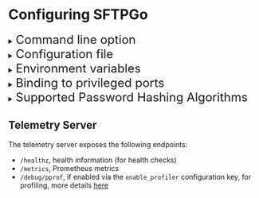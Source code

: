 # Configuring SFTPGo

<details><summary><font size=5> Command line option</font></summary>

The SFTPGo executable can be used this way:

```console
Usage:
  sftpgo [command]

Available Commands:
  acme           Obtain TLS certificates from ACME-based CAs like Let's Encrypt
  gen            A collection of useful generators
  help           Help about any command
  initprovider   Initialize and/or updates the configured data provider
  portable       Serve a single directory/account
  resetprovider  Reset the configured provider, any data will be lost
  revertprovider Revert the configured data provider to a previous version
  serve          Start the SFTPGo service
  smtptest       Test the SMTP configuration
  startsubsys    Use sftpgo as SFTP file transfer subsystem

Flags:
  -h, --help      help for sftpgo
  -v, --version

 Use "sftpgo [command] --help" for more information about a command
```

The `serve` command supports the following flags:

- `--config-dir` string. Location of the config dir. This directory is used as the base for files with a relative path, eg. the private keys for the SFTP server or the SQLite database if you use SQLite as data provider. The configuration file, if not explicitly set, is looked for in this dir. We support reading from JSON, TOML, YAML, HCL, envfile and Java properties config files. The default config file name is `sftpgo` and therefore `sftpgo.json`, `sftpgo.yaml` and so on are searched. The default value is the working directory (".") or the value of `SFTPGO_CONFIG_DIR` environment variable.
- `--config-file` string. This flag explicitly defines the path, name and extension of the config file. If must be an absolute path or a path relative to the configuration directory. The specified file name must have a supported extension (JSON, YAML, TOML, HCL or Java properties). The default value is empty or the value of `SFTPGO_CONFIG_FILE` environment variable.
- `--loaddata-from` string. Load users and folders from this file. The file must be specified as absolute path and it must contain a backup obtained using the `dumpdata` REST API or compatible content. The default value is empty or the value of `SFTPGO_LOADDATA_FROM` environment variable.
- `--loaddata-clean` boolean. Determine if the loaddata-from file should be removed after a successful load. Default `false` or the value of `SFTPGO_LOADDATA_CLEAN` environment variable (1 or `true`, 0 or `false`).
- `--loaddata-mode`, integer. Restore mode for data to load. 0 means new users are added, existing users are updated. 1 means new users are added, existing users are not modified. Default 1 or the value of `SFTPGO_LOADDATA_MODE` environment variable.
- `--loaddata-scan`, integer. Quota scan mode after data load. 0 means no quota scan. 1 means quota scan. 2 means scan quota if the user has quota restrictions. Default 0 or the value of `SFTPGO_LOADDATA_QUOTA_SCAN` environment variable.
- `--log-compress` boolean. Determine if the rotated log files should be compressed using gzip. Default `false` or the value of `SFTPGO_LOG_COMPRESS` environment variable (1 or `true`, 0 or `false`). It is unused if `log-file-path` is empty.
- `--log-file-path` string. Location for the log file, default "sftpgo.log" or the value of `SFTPGO_LOG_FILE_PATH` environment variable. Leave empty to write logs to the standard error.
- `--log-max-age` int. Maximum number of days to retain old log files. Default 28 or the value of `SFTPGO_LOG_MAX_AGE` environment variable. It is unused if `log-file-path` is empty.
- `--log-max-backups` int. Maximum number of old log files to retain. Default 5 or the value of `SFTPGO_LOG_MAX_BACKUPS` environment variable. It is unused if `log-file-path` is empty.
- `--log-max-size` int. Maximum size in megabytes of the log file before it gets rotated. Default 10 or the value of `SFTPGO_LOG_MAX_SIZE` environment variable. It is unused if `log-file-path` is empty.
- `--log-level` string. Set the log level. Supported values: `debug`, `info`, `warn`, `error`. Default `debug` or the value of `SFTPGO_LOG_LEVEL` environment variable.
- `--log-utc-time` boolean. Enable UTC time for logging. Default `false` or the value of `SFTPGO_LOG_UTC_TIME` environment variable (1 or `true`, 0 or `false`)

Log file can be rotated on demand sending a `SIGUSR1` signal on Unix based systems and using the command `sftpgo service rotatelogs` on Windows.

If you don't configure any private host key, the daemon will use `id_rsa`, `id_ecdsa` and `id_ed25519` in the configuration directory. If these files don't exist, the daemon will attempt to autogenerate them. The server supports any private key format supported by [`crypto/ssh`](https://github.com/golang/crypto/blob/master/ssh/keys.go#L33).

The `gen` command allows to generate completion scripts for your shell and man pages.

</details>

<details><summary><font size=5> Configuration file</font></summary>

The configuration file contains the following sections:

- **"common"**, configuration parameters shared among all the supported protocols
  - `idle_timeout`, integer. Time in minutes after which an idle client will be disconnected. 0 means disabled. Default: 15
  - `upload_mode` integer. 0 means standard: the files are uploaded directly to the requested path. 1 means atomic: files are uploaded to a temporary path and renamed to the requested path when the client ends the upload. Atomic mode avoids problems such as a web server that serves partial files when the files are being uploaded. In atomic mode, if there is an upload error, the temporary file is deleted and so the requested upload path will not contain a partial file. 2 means atomic with resume support: same as atomic but if there is an upload error, the temporary file is renamed to the requested path and not deleted. This way, a client can reconnect and resume the upload. Ignored for cloud-based storage backends (uploads are always atomic and resume is not supported for these backends) and for SFTP backend if buffering is enabled. Default: 0
  - `actions`, struct. It contains the command to execute and/or the HTTP URL to notify and the trigger conditions. See [Custom Actions](./custom-actions.md) for more details
    - `execute_on`, list of strings. Valid values are `pre-download`, `download`, `pre-upload`, `upload`, `pre-delete`, `delete`, `rename`, `mkdir`, `rmdir`, `ssh_cmd`. Leave empty to disable actions.
    - `execute_sync`, list of strings. Actions, defined in the `execute_on` list above, to be performed synchronously. The `pre-*` actions are always executed synchronously while the other ones are asynchronous. Executing an action synchronously means that SFTPGo will not return a result code to the client (which is waiting for it) until your hook have completed its execution. Leave empty to execute only the defined `pre-*` hook synchronously
    - `hook`, string. Absolute path to the command to execute or HTTP URL to notify.
  - `setstat_mode`, integer. 0 means "normal mode": requests for changing permissions, owner/group and access/modification times are executed. 1 means "ignore mode": requests for changing permissions, owner/group and access/modification times are silently ignored. 2 means "ignore mode if not supported": requests for changing permissions and owner/group are silently ignored for cloud filesystems and executed for local/SFTP filesystem. Requests for changing modification times are always executed for local/SFTP filesystems and are executed for cloud based filesystems if the target is a file and there is a metadata plugin available. A metadata plugin can be found [here](https://github.com/sftpgo/sftpgo-plugin-metadata).
  - `temp_path`, string. Defines the path for temporary files such as those used for atomic uploads or file pipes. If you set this option you must make sure that the defined path exists, is accessible for writing by the user running SFTPGo, and is on the same filesystem as the users home directories otherwise the renaming for atomic uploads will become a copy and therefore may take a long time. The temporary files are not namespaced. The default is generally fine. Leave empty for the default.
  - `proxy_protocol`, integer. Support for [HAProxy PROXY protocol](https://www.haproxy.org/download/1.8/doc/proxy-protocol.txt). If you are running SFTPGo behind a proxy server such as HAProxy, AWS ELB or NGINX, you can enable the proxy protocol. It provides a convenient way to safely transport connection information such as a client's address across multiple layers of NAT or TCP proxies to get the real client IP address instead of the proxy IP. Both protocol versions 1 and 2 are supported. If the proxy protocol is enabled in SFTPGo then you have to enable the protocol in your proxy configuration too. For example, for HAProxy, add `send-proxy` or `send-proxy-v2` to each server configuration line. The following modes are supported:
    - 0, disabled
    - 1, enabled. If the upstream IP is not allowed to send a proxy header the header be ignored. Using this mode does not mean that we can accept connections with and without the proxy header. We always try to read the proxy header and we ignore it if the upstream IP is not allowed to send a proxy header
    - 2, required. If the upstream IP is not allowed to send a proxy header the connection will be rejected
  - `proxy_allowed`, List of IP addresses and IP ranges allowed to send the proxy header:
    - If `proxy_protocol` is set to 1 and we receive a proxy header from an IP that is not in the list then the connection will be accepted and the header will be ignored
    - If `proxy_protocol` is set to 2 and we receive a proxy header from an IP that is not in the list then the connection will be rejected
  - `startup_hook`, string. Absolute path to an external program or an HTTP URL to invoke as soon as SFTPGo starts. If you define an HTTP URL it will be invoked using a `GET` request. Please note that SFTPGo services may not yet be available when this hook is run. Leave empty do disable
  - `post_connect_hook`, string. Absolute path to the command to execute or HTTP URL to notify. See [Post-connect hook](./post-connect-hook.md) for more details. Leave empty to disable
  - `post_disconnect_hook`, string. Absolute path to the command to execute or HTTP URL to notify. See [Post-disconnect hook](./post-disconnect-hook.md) for more details. Leave empty to disable
  - `data_retention_hook`, string. Absolute path to the command to execute or HTTP URL to notify. See [Data retention hook](./data-retention-hook.md) for more details. Leave empty to disable
  - `max_total_connections`, integer. Maximum number of concurrent client connections. 0 means unlimited. Default: 0.
  - `max_per_host_connections`, integer.  Maximum number of concurrent client connections from the same host (IP). If the defender is enabled, exceeding this limit will generate `score_limit_exceeded` events and thus hosts that repeatedly exceed the max allowed connections can be automatically blocked. 0 means unlimited. Default: 20.
  - `whitelist_file`, string. Path to a file containing a list of IP addresses and/or networks to allow. Only the listed IPs/networks can access the configured services, all other client connections will be dropped before they even try to authenticate. The whitelist must be a JSON file with the same structure documented for the [defenders's list](./defender.md). The whitelist can be reloaded on demand sending a `SIGHUP` signal on Unix based systems and a `paramchange` request to the running service on Windows. Default: "".
  - `defender`, struct containing the defender configuration. See [Defender](./defender.md) for more details.
    - `enabled`, boolean. Default `false`.
    - `driver`, string. Supported drivers are `memory` and `provider`. The `provider` driver will use the configured data provider to store defender events and it is supported for `MySQL`, `PostgreSQL` and `CockroachDB` data providers. Using the `provider` driver you can share the defender events among multiple SFTPGO instances. For a single instance the `memory` driver will be much faster. Default: `memory`.
    - `ban_time`, integer. Ban time in minutes.
    - `ban_time_increment`, integer. Ban time increment, as a percentage, if a banned host tries to connect again.
    - `threshold`, integer. Threshold value for banning a client.
    - `score_invalid`, integer. Score for invalid login attempts, eg. non-existent user accounts or client disconnected for inactivity without authentication attempts.
    - `score_valid`, integer. Score for valid login attempts, eg. user accounts that exist.
    - `score_limit_exceeded`, integer. Score for hosts that exceeded the configured rate limits or the maximum, per-host, allowed connections.
    - `observation_time`, integer. Defines the time window, in minutes, for tracking client errors. A host is banned if it has exceeded the defined threshold during the last observation time minutes.
    - `entries_soft_limit`, integer. Ignored for `provider` driver. Default: 100.
    - `entries_hard_limit`, integer. The number of banned IPs and host scores kept in memory will vary between the soft and hard limit for `memory` driver. If you use the `provider` driver, this setting will limit the number of entries to return when you ask for the entire host list from the defender. Default: 150.
    - `safelist_file`, string. Path to a file containing a list of ip addresses and/or networks to never ban.
    - `blocklist_file`, string. Path to a file containing a list of ip addresses and/or networks to always ban. The lists can be reloaded on demand sending a `SIGHUP` signal on Unix based systems and a `paramchange` request to the running service on Windows. An host that is already banned will not be automatically unbanned if you put it inside the safe list, you have to unban it using the REST API.
    - `safelist`, list of IP addresses and/or IP ranges and/or networks to never ban. Invalid entries will be silently ignored. For large lists prefer `safelist_file`. `safelist` and `safelist_file` will be merged so that you can set both.
    - `blocklist`, list of IP addresses and/or IP ranges and/or networks to always ban. Invalid entries will be silently ignored.. For large lists prefer `blocklist_file`. `blocklist` and `blocklist_file` will be merged so that you can set both.
  - `rate_limiters`, list of structs containing the rate limiters configuration. Take a look [here](./rate-limiting.md) for more details. Each struct has the following fields:
    - `average`, integer. Average defines the maximum rate allowed. 0 means disabled. Default: 0
    - `period`, integer. Period defines the period as milliseconds. The rate is actually defined by dividing average by period Default: 1000 (1 second).
    - `burst`, integer. Burst defines the maximum number of requests allowed to go through in the same arbitrarily small period of time. Default: 1
    - `type`, integer. 1 means a global rate limiter, independent from the source host. 2 means a per-ip rate limiter. Default: 2
    - `protocols`, list of strings. Available protocols are `SSH`, `FTP`, `DAV`, `HTTP`. By default all supported protocols are enabled
    - `allow_list`, list of IP addresses and IP ranges excluded from rate limiting. Default: empty
    - `generate_defender_events`, boolean. If `true`, the defender is enabled, and this is not a global rate limiter, a new defender event will be generated each time the configured limit is exceeded. Default `false`
    - `entries_soft_limit`, integer.
    - `entries_hard_limit`, integer. The number of per-ip rate limiters kept in memory will vary between the soft and hard limit
- **"acme"**, Automatic Certificate Management Environment (ACME) protocol configuration. To obtain the certificates the first time you have to configure the ACME protocol and execute the `sftpgo acme run` command. The SFTPGo service will take care of the automatic renewal of certificates for the configured domains.
  - `domains`, list of domains for which to obtain certificates. If a single certificate is to be valid for multiple domains specify the names separated by commas, for example: `example.com,www.example.com`. An empty list means that ACME protocol is disabled. Default: empty.
  - `email`, string. Email used for registration and recovery contact. Default: empty.
  - `key_type`, string. Key type to use for private keys. Supported values: `2048` (RSA 2048), `4096` (RSA 4096), `8192` (RSA 8192), `P256` (EC 256), `P384` (EC 384). Default: `4096`
  - `certs_path`, string. Directory, absolute or relative to the configuration directory, to use for storing certificates and related data.
  - `ca_endpoint`, string. Default: `https://acme-v02.api.letsencrypt.org/directory`.
  - `renew_days`, integer. The number of days left on a certificate to renew it. Default: `30`.
  - `http01_challenge`, configuration for `HTTP-01` challenge type, the following fields are supported:
    - `port`, integer. This challenge is expected to run on port `80`. If you set a port other than `80` you have to proxy the path `/.well-known/acme-challenge` from the port `80` to the configured port. Default: `80`.
    - `proxy_header`, string. Validate against this HTTP header when solving HTTP based challenges behind a reverse proxy. Empty means `Host`. Default: empty.
    - `webroot`, string. Set the absolute path to the webroot folder to use for HTTP based challenges to write directly in a file in `.well-known/acme-challenge`. Setting a `webroot` disables the built-in server (the `port` setting is ignored) and expects the given directory to be publicly served, on port `80`, with access to `.well-known/acme-challenge`. If `webroot` is empty and `port` is `0` the `HTTP-01` challenge is disabled. Default: empty.
  - `tls_alpn01_challenge`, configuration for `TLS-ALPN-01` challenge type, the following fields are supported:
    - `port`, integer. This challenge is expected to run on port `443`. `0` means `TLS-ALPN-01` is disabled. Default: `0`.
- **"sftpd"**, the configuration for the SFTP server
  - `bindings`, list of structs. Each struct has the following fields:
    - `port`, integer. The port used for serving SFTP requests. 0 means disabled. Default: 2022
    - `address`, string. Leave blank to listen on all available network interfaces. Default: ""
    - `apply_proxy_config`, boolean. If enabled the common proxy configuration, if any, will be applied. Default `true`
  - `max_auth_tries` integer. Maximum number of authentication attempts permitted per connection. If set to a negative number, the number of attempts is unlimited. If set to zero, the number of attempts is limited to 6.
  - `banner`, string. Identification string used by the server. Leave empty to use the default banner. Default `SFTPGo_<version>`, for example `SSH-2.0-SFTPGo_0.9.5`
  - `host_keys`, list of strings. It contains the daemon's private host keys. Each host key can be defined as a path relative to the configuration directory or an absolute one. If empty, the daemon will search or try to generate `id_rsa`, `id_ecdsa` and `id_ed25519` keys inside the configuration directory. If you configure absolute paths to files named `id_rsa`, `id_ecdsa` and/or `id_ed25519` then SFTPGo will try to generate these keys using the default settings.
  - `host_certificates`, list of strings. Public host certificates. Each certificate can be defined as a path relative to the configuration directory or an absolute one. Certificate's public key must match a private host key otherwise it will be silently ignored. Default: empty.
  - `host_key_algorithms`, list of strings. Public key algorithms that the server will accept for host key authentication. The supported values are: `rsa-sha2-512-cert-v01@openssh.com`, `rsa-sha2-256-cert-v01@openssh.com`, `ssh-rsa-cert-v01@openssh.com`, `ssh-dss-cert-v01@openssh.com`, `ecdsa-sha2-nistp256-cert-v01@openssh.com`, `ecdsa-sha2-nistp384-cert-v01@openssh.com`, `ecdsa-sha2-nistp521-cert-v01@openssh.com`, `ssh-ed25519-cert-v01@openssh.com`, `ecdsa-sha2-nistp256`, `ecdsa-sha2-nistp384`, `ecdsa-sha2-nistp521`, `rsa-sha2-512`, `rsa-sha2-256`, `ssh-rsa`, `ssh-dss`, `ssh-ed25519`. Default values: `rsa-sha2-512-cert-v01@openssh.com`, `rsa-sha2-256-cert-v01@openssh.com`, `ecdsa-sha2-nistp256-cert-v01@openssh.com`, `ecdsa-sha2-nistp384-cert-v01@openssh.com`, `ecdsa-sha2-nistp521-cert-v01@openssh.com`, `ssh-ed25519-cert-v01@openssh.com`, `ecdsa-sha2-nistp256`, `ecdsa-sha2-nistp384`, `ecdsa-sha2-nistp521`, `rsa-sha2-512`, `rsa-sha2-256`, `ssh-ed25519`.
  - `kex_algorithms`, list of strings. Available KEX (Key Exchange) algorithms in preference order. Leave empty to use default values. The supported values are: `curve25519-sha256`, `curve25519-sha256@libssh.org`, `ecdh-sha2-nistp256`, `ecdh-sha2-nistp384`, `ecdh-sha2-nistp521`, `diffie-hellman-group14-sha256`, `diffie-hellman-group16-sha512`, `diffie-hellman-group18-sha512`, `diffie-hellman-group14-sha1`, `diffie-hellman-group1-sha1`. Default values: `curve25519-sha256`, `curve25519-sha256@libssh.org`, `ecdh-sha2-nistp256`, `ecdh-sha2-nistp384`, `ecdh-sha2-nistp521`, `diffie-hellman-group14-sha256`. SHA512 based KEXs are disabled by default because they are slow.
  - `ciphers`, list of strings. Allowed ciphers in preference order. Leave empty to use default values. The supported values are: `aes128-gcm@openssh.com`, `aes256-gcm@openssh.com`, `chacha20-poly1305@openssh.com`, `aes128-ctr`, `aes192-ctr`, `aes256-ctr`, `aes128-cbc`, `aes192-cbc`, `aes256-cbc`, `3des-cbc`, `arcfour256`, `arcfour128`, `arcfour`. Default values: `aes128-gcm@openssh.com`, `aes256-gcm@openssh.com`, `chacha20-poly1305@openssh.com`, `aes128-ctr`, `aes192-ctr`, `aes256-ctr`. Please note that the ciphers disabled by default are insecure, you should expect that an active attacker can recover plaintext if you enable them.
  - `macs`, list of strings. Available MAC (message authentication code) algorithms in preference order. Leave empty to use default values. The supported values are: `hmac-sha2-256-etm@openssh.com`, `hmac-sha2-256`, `hmac-sha2-512-etm@openssh.com`, `hmac-sha2-512`, `hmac-sha1`, `hmac-sha1-96`. Default values: `hmac-sha2-256-etm@openssh.com`, `hmac-sha2-256`.
  - `trusted_user_ca_keys`, list of public keys paths of certificate authorities that are trusted to sign user certificates for authentication. The paths can be absolute or relative to the configuration directory.
  - `revoked_user_certs_file`, path to a file containing the revoked user certificates. The path can be absolute or relative to the configuration directory. It must contain a JSON list with the public key fingerprints of the revoked certificates. Example content: `["SHA256:bsBRHC/xgiqBJdSuvSTNpJNLTISP/G356jNMCRYC5Es","SHA256:119+8cL/HH+NLMawRsJx6CzPF1I3xC+jpM60bQHXGE8"]`. The revocation list can be reloaded on demand sending a `SIGHUP` signal on Unix based systems and a `paramchange` request to the running service on Windows. Default: "".
  - `login_banner_file`, path to the login banner file. The contents of the specified file, if any, are sent to the remote user before authentication is allowed. It can be a path relative to the config dir or an absolute one. Leave empty to disable login banner.
  - `enabled_ssh_commands`, list of enabled SSH commands. `*` enables all supported commands. More information can be found [here](./ssh-commands.md).
  - `keyboard_interactive_authentication`, boolean. This setting specifies whether keyboard interactive authentication is allowed. If no keyboard interactive hook or auth plugin is defined the default is to prompt for the user password and then the one time authentication code, if defined. Default: `false`.
  - `keyboard_interactive_auth_hook`, string. Absolute path to an external program or an HTTP URL to invoke for keyboard interactive authentication. See [Keyboard Interactive Authentication](./keyboard-interactive.md) for more details.
  - `password_authentication`, boolean. Set to false to disable password authentication. This setting will disable multi-step authentication method using public key + password too. It is useful for public key only configurations if you need to manage old clients that will not attempt to authenticate with public keys if the password login method is advertised. Default: `true`.
  - `folder_prefix`, string. Virtual root folder prefix to include in all file operations (ex: `/files`). The virtual paths used for per-directory permissions, file patterns etc. must not include the folder prefix. The prefix is only applied to SFTP requests (in SFTP server mode), SCP and other SSH commands will be automatically disabled if you configure a prefix.  The prefix is ignored while running as OpenSSH's SFTP subsystem. This setting can help some specific migrations from SFTP servers based on OpenSSH and it is not recommended for general usage. Default: blank.
- **"ftpd"**, the configuration for the FTP server
  - `bindings`, list of structs. Each struct has the following fields:
    - `port`, integer. The port used for serving FTP requests. 0 means disabled. Default: 0.
    - `address`, string. Leave blank to listen on all available network interfaces. Default: "".
    - `apply_proxy_config`, boolean. If enabled the common proxy configuration, if any, will be applied. Please note that we expect the proxy header on control and data connections. Default `true`.
    - `tls_mode`, integer. 0 means accept both cleartext and encrypted sessions. 1 means TLS is required for both control and data connection. 2 means implicit TLS. Do not enable this blindly, please check that a proper TLS config is in place if you set `tls_mode` is different from 0.
    - `certificate_file`, string. Binding specific TLS certificate. This can be an absolute path or a path relative to the config dir.
    - `certificate_key_file`, string. Binding specific private key matching the above certificate. This can be an absolute path or a path relative to the config dir. If not set the global ones will be used, if any.
    - `min_tls_version`, integer. Defines the minimum version of TLS to be enabled. `12` means TLS 1.2 (and therefore TLS 1.2 and TLS 1.3 will be enabled),`13` means TLS 1.3. Default: `12`.
    - `force_passive_ip`, ip address. External IP address to expose for passive connections. Leave empty to autodetect. If not empty, it must be a valid IPv4 address. Default: "".
    - `passive_ip_overrides`, list of struct that allows to return a different passive ip based on the client IP address. Each struct has the following fields:
      - `networks`, list of strings. Each string must define a network in CIDR notation, for example 192.168.1.0/24.
      - `ip`, string. Passive IP to return if the client IP address belongs to the defined networks. Empty means autodetect.
    - `client_auth_type`, integer. Set to `1` to require a client certificate and verify it. Set to `2` to request a client certificate during the TLS handshake and verify it if given, in this mode the client is allowed not to send a certificate. At least one certification authority must be defined in order to verify client certificates. If no certification authority is defined, this setting is ignored. Default: 0.
    - `tls_cipher_suites`, list of strings. List of supported cipher suites for TLS version 1.2. If empty, a default list of secure cipher suites is used, with a preference order based on hardware performance. Note that TLS 1.3 ciphersuites are not configurable. The supported ciphersuites names are defined [here](https://github.com/golang/go/blob/master/src/crypto/tls/cipher_suites.go#L52). Any invalid name will be silently ignored. The order matters, the ciphers listed first will be the preferred ones. Default: empty.
    - `passive_connections_security`, integer. Defines the security checks for passive data connections. Set to `0` to require matching peer IP addresses of control and data connection. Set to `1` to disable any checks. Please note that if you run the FTP service behind a proxy you must enable the proxy protocol for control and data connections. Default: `0`.
    - `active_connections_security`, integer. Defines the security checks for active data connections. The supported values are the same as described for `passive_connections_security`. Please note that disabling the security checks you will make the FTP service vulnerable to bounce attacks on active data connections, so change the default value only if you are on a trusted/internal network. Default: `0`.
    - `debug`, boolean. If enabled any FTP command will be logged. This will generate a lot of logs. Enable only if you are investigating a client compatibility issue or something similar. You shouldn't leave this setting enabled for production servers. Default `false`.
  - `banner`, string. Greeting banner displayed when a connection first comes in. Leave empty to use the default banner. Default `SFTPGo <version> ready`, for example `SFTPGo 1.0.0-dev ready`.
  - `banner_file`, path to the banner file. The contents of the specified file, if any, are displayed when someone connects to the server. It can be a path relative to the config dir or an absolute one. If set, it overrides the banner string provided by the `banner` option. Leave empty to disable.
  - `active_transfers_port_non_20`, boolean. Do not impose the port 20 for active data transfers. Enabling this option allows to run SFTPGo with less privilege. Default: `true`.
  - `passive_port_range`, struct containing the key `start` and `end`. Port Range for data connections. Random if not specified. Default range is 50000-50100.
  - `disable_active_mode`, boolean. Set to `true` to disable active FTP, default `false`.
  - `enable_site`, boolean. Set to true to enable the FTP SITE command. We support `chmod` and `symlink` if SITE support is enabled. Default `false`
  - `hash_support`, integer. Set to `1` to enable FTP commands that allow to calculate the hash value of files. These FTP commands will be enabled: `HASH`, `XCRC`, `MD5/XMD5`, `XSHA/XSHA1`, `XSHA256`, `XSHA512`. Please keep in mind that to calculate the hash we need to read the whole file, for remote backends this means downloading the file, for the encrypted backend this means decrypting the file. Default `0`.
  - `combine_support`, integer. Set to 1 to enable support for the non standard `COMB` FTP command. Combine is only supported for local filesystem, for cloud backends it has no advantage as it will download the partial files and will upload the combined one. Cloud backends natively support multipart uploads. Default `0`.
  - `certificate_file`, string. Certificate for FTPS. This can be an absolute path or a path relative to the config dir.
  - `certificate_key_file`, string. Private key matching the above certificate. This can be an absolute path or a path relative to the config dir. A certificate and the private key are required to enable explicit and implicit TLS. Certificate and key files can be reloaded on demand sending a `SIGHUP` signal on Unix based systems and a `paramchange` request to the running service on Windows.
  - `ca_certificates`, list of strings. Set of root certificate authorities to be used to verify client certificates.
  - `ca_revocation_lists`, list of strings. Set a revocation lists, one for each root CA, to be used to check if a client certificate has been revoked. The revocation lists can be reloaded on demand sending a `SIGHUP` signal on Unix based systems and a `paramchange` request to the running service on Windows.
- **"webdavd"**, the configuration for the WebDAV server, more info [here](./webdav.md)
  - `bindings`, list of structs. Each struct has the following fields:
    - `port`, integer. The port used for serving WebDAV requests. 0 means disabled. Default: 0.
    - `address`, string. Leave blank to listen on all available network interfaces. Default: "".
    - `enable_https`, boolean. Set to `true` and provide both a certificate and a key file to enable HTTPS connection for this binding. Default `false`.
    - `certificate_file`, string. Binding specific TLS certificate. This can be an absolute path or a path relative to the config dir.
    - `certificate_key_file`, string. Binding specific private key matching the above certificate. This can be an absolute path or a path relative to the config dir. If not set the global ones will be used, if any.
    - `min_tls_version`, integer. Defines the minimum version of TLS to be enabled. `12` means TLS 1.2 (and therefore TLS 1.2 and TLS 1.3 will be enabled),`13` means TLS 1.3. Default: `12`.
    - `client_auth_type`, integer. Set to `1` to require a client certificate and verify it. Set to `2` to request a client certificate during the TLS handshake and verify it if given, in this mode the client is allowed not to send a certificate. At least one certification authority must be defined in order to verify client certificates. If no certification authority is defined, this setting is ignored. Default: 0.
    - `tls_cipher_suites`, list of strings. List of supported cipher suites for TLS version 1.2. If empty, a default list of secure cipher suites is used, with a preference order based on hardware performance. Note that TLS 1.3 ciphersuites are not configurable. The supported ciphersuites names are defined [here](https://github.com/golang/go/blob/master/src/crypto/tls/cipher_suites.go#L52). Any invalid name will be silently ignored. The order matters, the ciphers listed first will be the preferred ones. Default: empty.
    - `prefix`, string. Prefix for WebDAV resources, if empty WebDAV resources will be available at the `/` URI. If defined it must be an absolute URI, for example `/dav`. Default: "".
    - `proxy_allowed`, list of IP addresses and IP ranges allowed to set client IP proxy header such as `X-Forwarded-For`. Any client IP proxy headers, if set on requests from a connection address not in this list, will be silently ignored. Default: empty.
    - `client_ip_proxy_header`, string. Defines the allowed client IP proxy header such as `X-Forwarded-For`, `X-Real-IP` etc. Default: empty
    - `client_ip_header_depth`, integer. Some client IP headers such as `X-Forwarded-For` can contain multiple IP address, this setting define the position to trust starting from the right. For example if we have: `10.0.0.1,11.0.0.1,12.0.0.1,13.0.0.1` and the depth is `0`, SFTPGo will use `13.0.0.1` as client IP, if depth is `1`, `12.0.0.1` will be used and so on. Default: `0`.
    - `disable_www_auth_header`, boolean. Set to `true` to not add the WWW-Authenticate header after an authentication failure, only the `401` status code will be sent. Default: `false`.
  - `certificate_file`, string. Certificate for WebDAV over HTTPS. This can be an absolute path or a path relative to the config dir.
  - `certificate_key_file`, string. Private key matching the above certificate. This can be an absolute path or a path relative to the config dir. A certificate and a private key are required to enable HTTPS connections. Certificate and key files can be reloaded on demand sending a `SIGHUP` signal on Unix based systems and a `paramchange` request to the running service on Windows.
  - `ca_certificates`, list of strings. Set of root certificate authorities to be used to verify client certificates.
  - `ca_revocation_lists`, list of strings. Set a revocation lists, one for each root CA, to be used to check if a client certificate has been revoked. The revocation lists can be reloaded on demand sending a `SIGHUP` signal on Unix based systems and a `paramchange` request to the running service on Windows.
  - `cors` struct containing CORS configuration. SFTPGo uses [Go CORS handler](https://github.com/rs/cors), please refer to upstream documentation for fields meaning and their default values.
    - `enabled`, boolean, set to true to enable CORS.
    - `allowed_origins`, list of strings.
    - `allowed_methods`, list of strings.
    - `allowed_headers`, list of strings.
    - `exposed_headers`, list of strings.
    - `allow_credentials` boolean.
    - `max_age`, integer.
    - `options_passthrough`, boolean.
    - `options_success_status`, integer.
    - `allow_private_network`, boolean.
  - `cache` struct containing cache configuration for the authenticated users.
    - `enabled`, boolean, set to true to enable user caching. Default: true.
    - `expiration_time`, integer. Expiration time, in minutes, for the cached users. 0 means unlimited. Default: 0.
    - `max_size`, integer. Maximum number of users to cache. 0 means unlimited. Default: 50.
- **"data_provider"**, the configuration for the data provider
  - `driver`, string. Supported drivers are `sqlite`, `mysql`, `postgresql`, `cockroachdb`, `bolt`, `memory`
  - `name`, string. Database name. For driver `sqlite` this can be the database name relative to the config dir or the absolute path to the SQLite database. For driver `memory` this is the (optional) path relative to the config dir or the absolute path to the provider dump, obtained using the `dumpdata` REST API, to load. This dump will be loaded at startup and can be reloaded on demand sending a `SIGHUP` signal on Unix based systems and a `paramchange` request to the running service on Windows. The `memory` provider will not modify the provided file so quota usage and last login will not be persisted. If you plan to use a SQLite database over a `cifs` network share (this is not recommended in general) you must use the `nobrl` mount option otherwise you will get the `database is locked` error. Some users reported that the `bolt` provider works fine over `cifs` shares.
  - `host`, string. Database host. Leave empty for drivers `sqlite`, `bolt` and `memory`
  - `port`, integer. Database port. Leave empty for drivers `sqlite`, `bolt` and `memory`
  - `username`, string. Database user. Leave empty for drivers `sqlite`, `bolt` and `memory`
  - `password`, string. Database password. Leave empty for drivers `sqlite`, `bolt` and `memory`
  - `sslmode`, integer. Used for drivers `mysql` and `postgresql`. 0 disable TLS connections, 1 require TLS, 2 set TLS mode to `verify-ca` for driver `postgresql` and `skip-verify` for driver `mysql`, 3 set TLS mode to `verify-full` for driver `postgresql` and `preferred` for driver `mysql`
  - `root_cert`, string. Path to the root certificate authority used to verify that the server certificate was signed by a trusted CA
  - `disable_sni`, boolean. Allows to opt out Server Name Indication (SNI) for TLS connections. Default: `false`
  - `client_cert`, string. Path to the client certificate for two-way TLS authentication
  - `client_key`,string. Path to the client key for two-way TLS authentication
  - `connection_string`, string. Provide a custom database connection string. If not empty, this connection string will be used instead of building one using the previous parameters. Leave empty for drivers `bolt` and `memory`
  - `sql_tables_prefix`, string. Prefix for SQL tables
  - `track_quota`, integer. Set the preferred mode to track users quota between the following choices:
    - 0, disable quota tracking. REST API to scan users home directories/virtual folders and update quota will do nothing
    - 1, quota is updated each time a user uploads or deletes a file, even if the user has no quota restrictions
    - 2, quota is updated each time a user uploads or deletes a file, but only for users with quota restrictions and for virtual folders. With this configuration, the `quota scan` and `folder_quota_scan` REST API can still be used to periodically update space usage for users without quota restrictions and for folders
  - `delayed_quota_update`, integer. This configuration parameter defines the number of seconds to accumulate quota updates. If there are a lot of close uploads, accumulating quota updates can save you many queries to the data provider. If you want to track quotas, a scheduled quota update is recommended in any case, the stored quota may be incorrect for several reasons, such as an unexpected shutdown while uploading files, temporary provider failures, files copied outside of SFTPGo, and so on. You could use the [quotascan example](../examples/quotascan) as a starting point. 0 means immediate quota update.
  - `pool_size`, integer. Sets the maximum number of open connections for `mysql` and `postgresql` driver. Default 0 (unlimited)
  - `users_base_dir`, string. Users default base directory. If no home dir is defined while adding a new user, and this value is a valid absolute path, then the user home dir will be automatically defined as the path obtained joining the base dir and the username
  - `actions`, struct. It contains the command to execute and/or the HTTP URL to notify and the trigger conditions. See [Custom Actions](./custom-actions.md) for more details
    - `execute_on`, list of strings. Valid values are `add`, `update`, `delete`. `update` action will not be fired for internal updates such as the last login or the user quota fields.
    - `execute_for`, list of strings. Defines the provider objects that trigger the action. Valid values are `user`, `folder`, `group`, `admin`, `api_key`, `share`, `event_action`, `event_rule`.
    - `hook`, string. Absolute path to the command to execute or HTTP URL to notify.
  - `external_auth_hook`, string. Absolute path to an external program or an HTTP URL to invoke for users authentication. See [External Authentication](./external-auth.md) for more details. Leave empty to disable.
  - `external_auth_scope`, integer. 0 means all supported authentication scopes (passwords, public keys and keyboard interactive). 1 means passwords only. 2 means public keys only. 4 means key keyboard interactive only. 8 means TLS certificate. The flags can be combined, for example 6 means public keys and keyboard interactive
  - `credentials_path`, string. It defines the directory for storing user provided credential files such as Google Cloud Storage credentials. This can be an absolute path or a path relative to the config dir
  - `pre_login_hook`, string. Absolute path to an external program or an HTTP URL to invoke to modify user details just before the login. See [Dynamic user modification](./dynamic-user-mod.md) for more details. Leave empty to disable.
  - `post_login_hook`, string. Absolute path to an external program or an HTTP URL to invoke to notify a successful or failed login. See [Post-login hook](./post-login-hook.md) for more details. Leave empty to disable.
  - `post_login_scope`, defines the scope for the post-login hook. 0 means notify both failed and successful logins. 1 means notify failed logins. 2 means notify successful logins.
  - `check_password_hook`, string.  Absolute path to an external program or an HTTP URL to invoke to check the user provided password. See [Check password hook](./check-password-hook.md) for more details. Leave empty to disable.
  - `check_password_scope`, defines the scope for the check password hook. 0 means all protocols, 1 means SSH, 2 means FTP, 4 means WebDAV. You can combine the scopes, for example 6 means FTP and WebDAV.
  - `password_hashing`, struct. It contains the configuration parameters to be used to generate the password hash. SFTPGo can verify passwords in several formats and uses, by default, the `bcrypt` algorithm to hash passwords in plain-text before storing them inside the data provider. These options allow you to customize how the hash is generated.
    - `argon2_options`, struct containing the options for argon2id hashing algorithm. The `memory` and `iterations` parameters control the computational cost of hashing the password. The higher these figures are, the greater the cost of generating the hash and the longer the runtime. It also follows that the greater the cost will be for any attacker trying to guess the password. If the code is running on a machine with multiple cores, then you can decrease the runtime without reducing the cost by increasing the `parallelism` parameter. This controls the number of threads that the work is spread across.
      - `memory`, unsigned integer. The amount of memory used by the algorithm (in kibibytes). Default: 65536.
      - `iterations`, unsigned integer. The number of iterations over the memory. Default: 1.
      - `parallelism`. unsigned 8 bit integer. The number of threads (or lanes) used by the algorithm. Default: 2.
    - `bcrypt_options`, struct containing the options for bcrypt hashing algorithm
      - `cost`, integer between 4 and 31. Default: 10
    - `algo`, string. Algorithm to use for hashing passwords. Available algorithms: `argon2id`, `bcrypt`. For bcrypt hashing we use the `$2a$` prefix. Default: `bcrypt`
  - `password_validation` struct. It defines the password validation rules for admins and protocol users.
    - `admins`, struct. It defines the password validation rules for SFTPGo admins.
      - `min_entropy`, float. Defines the minimum password entropy. Take a looke [here](https://github.com/wagslane/go-password-validator#what-entropy-value-should-i-use) for more details. `0` means disabled, any password will be accepted. Default: `0`.
    - `users`, struct. It defines the password validation rules for SFTPGo protocol users.
      - `min_entropy`, float. Default: `0`.
  - `password_caching`, boolean. Verifying argon2id passwords has a high memory and computational cost, verifying bcrypt passwords has a high computational cost, by enabling, in memory, password caching you reduce these costs. Default: `true`
  - `update_mode`, integer. Defines how the database will be initialized/updated. 0 means automatically. 1 means manually using the initprovider sub-command.
  - `create_default_admin`, boolean. Before you can use SFTPGo you need to create an admin account. If you open the admin web UI, a setup screen will guide you in creating the first admin account. You can automatically create the first admin account by enabling this setting and setting the environment variables `SFTPGO_DEFAULT_ADMIN_USERNAME` and `SFTPGO_DEFAULT_ADMIN_PASSWORD`. You can also create the first admin by loading initial data. This setting has no effect if an admin account is already found within the data provider. Default `false`.
  - `naming_rules`, integer. Naming rules for usernames, folder and group names. `0` means no rules. `1` means you can use any UTF-8 character. The names are used in URIs for REST API and Web admin. If not set only unreserved URI characters are allowed: ALPHA / DIGIT / "-" / "." / "_" / "~". `2` means names are converted to lowercase before saving/matching and so case insensitive matching is possible. `3` means trimming trailing and leading white spaces before saving/matching. Rules can be combined, for example `3` means both converting to lowercase and allowing any UTF-8 character. Enabling these options for existing installations could be backward incompatible, some users could be unable to login, for example existing users with mixed cases in their usernames. You have to ensure that all existing users respect the defined rules. Default: `1`.
  - `is_shared`, integer. If the data provider is shared across multiple SFTPGo instances, set this parameter to `1`. `MySQL`, `PostgreSQL` and `CockroachDB` can be shared, this setting is ignored for other data providers. For shared data providers, active transfers are persisted in the database and thus quota checks between ongoing transfers will work cross multiple instances. Password reset requests and OIDC tokens/states are also persisted in the database if the provider is shared. For shared data providers, scheduled event actions are only executed on a single SFTPGo instance by default, you can override this behavior on a per-action basis. The database table `shared_sessions` is used only to store temporary sessions. In performance critical installations, you might consider using a database-specific optimization, for example you might use an `UNLOGGED` table for PostgreSQL. This optimization in only required in very limited use cases. Default: `0`.
  - `backups_path`, string. Path to the backup directory. This can be an absolute path or a path relative to the config dir. We don't allow backups in arbitrary paths for security reasons.
- **"httpd"**, the configuration for the HTTP server used to serve REST API and to expose the built-in web interface
  - `bindings`, list of structs. Each struct has the following fields:
    - `port`, integer. The port used for serving HTTP requests. Default: 8080.
    - `address`, string. Leave blank to listen on all available network interfaces. On *NIX you can specify an absolute path to listen on a Unix-domain socket Default: blank.
    - `enable_web_admin`, boolean. Set to `false` to disable the built-in web admin for this binding. You also need to define `templates_path` and `static_files_path` to use the built-in web admin interface. Default `true`.
    - `enable_web_client`, boolean. Set to `false` to disable the built-in web client for this binding. You also need to define `templates_path` and `static_files_path` to use the built-in web client interface. Default `true`.
    - `enabled_login_methods`, integer. Defines the login methods available for the WebAdmin and WebClient UIs. `0` means any configured method: username/password login form and OIDC, if enabled. `1` means OIDC for the WebAdmin UI. `2` means OIDC for the WebClient UI. `4` means login form for the WebAdmin UI. `8` means login form for the WebClient UI. You can combine the values. For example `3` means that you can only login using OIDC on both WebClient and WebAdmin UI. Default: `0`.
    - `enable_https`, boolean. Set to `true` and provide both a certificate and a key file to enable HTTPS connection for this binding. Default `false`.
    - `certificate_file`, string. Binding specific TLS certificate. This can be an absolute path or a path relative to the config dir.
    - `certificate_key_file`, string. Binding specific private key matching the above certificate. This can be an absolute path or a path relative to the config dir. If not set the global ones will be used, if any.
    - `min_tls_version`, integer. Defines the minimum version of TLS to be enabled. `12` means TLS 1.2 (and therefore TLS 1.2 and TLS 1.3 will be enabled),`13` means TLS 1.3. Default: `12`.
    - `client_auth_type`, integer. Set to `1` to require client certificate authentication in addition to JWT/Web authentication. You need to define at least a certificate authority for this to work. Default: 0.
    - `tls_cipher_suites`, list of strings. List of supported cipher suites for TLS version 1.2. If empty, a default list of secure cipher suites is used, with a preference order based on hardware performance. Note that TLS 1.3 ciphersuites are not configurable. The supported ciphersuites names are defined [here](https://github.com/golang/go/blob/master/src/crypto/tls/cipher_suites.go#L52). Any invalid name will be silently ignored. The order matters, the ciphers listed first will be the preferred ones. Default: empty.
    - `proxy_allowed`, list of IP addresses and IP ranges allowed to set client IP proxy header such as `X-Forwarded-For`, `X-Real-IP` and any other headers defined in the `security` section. Any of the indicated headers, if set on requests from a connection address not in this list, will be silently ignored. Default: empty.
    - `client_ip_proxy_header`, string. Defines the allowed client IP proxy header such as `X-Forwarded-For`, `X-Real-IP` etc. Default: empty
    - `client_ip_header_depth`, integer. Some client IP headers such as `X-Forwarded-For` can contain multiple IP address, this setting define the position to trust starting from the right. For example if we have: `10.0.0.1,11.0.0.1,12.0.0.1,13.0.0.1` and the depth is `0`, SFTPGo will use `13.0.0.1` as client IP, if depth is `1`, `12.0.0.1` will be used and so on. Default: `0`.
    - `hide_login_url`, integer. If both web admin and web client are enabled each login page will show a link to the other one. This setting allows to hide this link. 0 means that the login links are displayed on both admin and client login page. This is the default. 1 means that the login link to the web client login page is hidden on admin login page. 2 means that the login link to the web admin login page is hidden on client login page. The flags can be combined, for example 3 will disable both login links.
    - `render_openapi`, boolean. Set to `false` to disable serving of the OpenAPI schema and renderer. Default `true`.
    - `web_client_integrations`, list of struct. The SFTPGo web client allows to send the files with the specified extensions to the configured URL using the [postMessage API](https://developer.mozilla.org/en-US/docs/Web/API/Window/postMessage). This way you can integrate your own file viewer or editor. Take a look at the commentented example [here](../examples/webclient-integrations/test.html) to understand how to use this feature. Each struct has the following fields:
      - `file_extensions`, list of strings. File extensions must be specified with the leading dot, for example `.pdf`.
      - `url`, string. URL to open for the configured file extensions. The url will open in a new tab.
    - `oidc`, struct. Defines the OpenID connect configuration. OpenID integration allows you to map your identity provider users to SFTPGo users and so you can login to SFTPGo Web Client and Web Admin user interfaces using your identity provider. The following fields are supported:
      - `config_url`, string. Identifier for the service. If defined, SFTPGo will add `/.well-known/openid-configuration` to this url and attempt to retrieve the provider configuration on startup. SFTPGo will refuse to start if it fails to connect to the specified URL. Default: blank.
      - `client_id`, string. Defines the application's ID. Default: blank.
      - `client_secret`, string. Defines the application's secret. Default: blank.
      - `redirect_base_url`, string. Defines the base URL to redirect to after OpenID authentication. The suffix `/web/oidc/redirect` will be added to this base URL, adding also the `web_root` if configured. Default: blank.
      - `username_field`, string. Defines the ID token claims field to map to the SFTPGo username. Default: blank.
      - `scopes`, list of strings. Request the OAuth provider to provide the scope information from an authenticated users. The `openid` scope is mandatory. Default: `"openid", "profile", "email"`.
      - `role_field`, string. Defines the optional ID token claims field to map to a SFTPGo role. If the defined ID token claims field is set to `admin` the authenticated user is mapped to an SFTPGo admin. You don't need to specify this field if you want to use OpenID only for the Web Client UI. If the field is inside a nested structure, you can use the dot notation to traverse the structures. Default: blank.
      - `implicit_roles`, boolean. If set, the `role_field` is ignored and the SFTPGo role is assumed based on the login link used. Default: `false`.
      - `custom_fields`, list of strings. Custom token claims fields to pass to the pre-login hook. Default: empty.
      - `debug`, boolean. If set, the received id tokens will be logged at debug level. Default: `false`.
    - `security`, struct. Defines security headers to add to HTTP responses and allows to restrict allowed hosts. The following parameters are supported:
      - `enabled`, boolean. Set to `true` to enable security configurations. Default: `false`.
      - `allowed_hosts`, list of strings. Fully qualified domain names that are allowed. An empty list allows any and all host names. Default: empty.
      - `allowed_hosts_are_regex`, boolean. Determines if the provided allowed hosts contains valid regular expressions. Default: `false`.
      - `hosts_proxy_headers`, list of string. Defines a set of header keys that may hold a proxied hostname value for the request, for example `X-Forwarded-Host`. Default: empty.
      - `https_redirect`, boolean. Set to `true` to redirect HTTP requests to HTTPS. Default: `false`.
      - `https_host`, string. Defines the host name that is used to redirect HTTP requests to HTTPS. Default is blank, which indicates to use the same host. For example, if `https_redirect` is enabled and `https_host` is blank, a request for `http://127.0.0.1/web/client/login` will be redirected to `https://127.0.0.1/web/client/login`, if `https_host` is set to `www.example.com` the same request will be redirected to `https://www.example.com/web/client/login`.
      - `https_proxy_headers`, list of struct, each struct contains the fields `key` and `value`. Defines a a list of header keys with associated values that would indicate a valid https request. For example `key` could be `X-Forwarded-Proto` and `value` `https`. Default: empty.
      - `sts_seconds`, integer. Defines the max-age of the `Strict-Transport-Security` header. This header will be included for `https` responses or for HTTP request if the request includes a defined HTTPS proxy header. Default: `0`, which would NOT include the header.
      - `sts_include_subdomains`, boolean. Set to `true`, the `includeSubdomains` will be appended to the `Strict-Transport-Security` header. Default: `false`.
      - `sts_preload`, boolean. Set to true, the `preload` flag will be appended to the `Strict-Transport-Security` header. Default: `false`.
      - `content_type_nosniff`, boolean. Set to `true` to add the `X-Content-Type-Options` header with the value `nosniff`. Default: `false`.
      - `content_security_policy`, string. Allows to set the `Content-Security-Policy` header value. Default: blank.
      - `permissions_policy`, string. Allows to set the `Permissions-Policy` header value. Default: blank.
      - `cross_origin_opener_policy`, string. Allows to set the `Cross-Origin-Opener-Policy` header value. Default: blank.
      - `expect_ct_header`, string. Allows to set the `Expect-CT` header value. Default: blank.
    - `branding`, struct. Defines the supported customizations to suit your brand. It contains the `web_admin` and `web_client` structs that define customizations for the WebAdmin and the WebClient UIs. Each customization struct contains the following fields:
      - `name`, string. Defines the UI name
      - `short_name`, string. Defines the short name to show next to the logo image and on the login page
      - `favicon_path`, string. Path to the favicon relative to `static_files_path`. For example, if you create a directory named `branding` inside the static dir and put the `favicon.ico` file in it, you must set `/branding/favicon.ico` as path.
      - `logo_path`, string. Path to your logo relative to `static_files_path`. The preferred image size is 256x256 pixel
      - `login_image_path`, string. Path to a custom image to show on the login screen relative to `static_files_path`. The preferred image size is 900x900 pixel
      - `disclaimer_name`, string. Name for your optional disclaimer
      - `disclaimer_path`, string. Path to the HTML page with the disclaimer relative to `static_files_path`
      - `default_css`, string. Optional path to a custom CSS file, relative to `static_files_path`, which replaces the SB Admin2 default CSS
      - `extra_css`, list of strings. Defines the paths, relative to `static_files_path`, to additional CSS files
  - `templates_path`, string. Path to the HTML web templates. This can be an absolute path or a path relative to the config dir
  - `static_files_path`, string. Path to the static files for the web interface. This can be an absolute path or a path relative to the config dir. If both `templates_path` and `static_files_path` are empty the built-in web interface will be disabled
  - `openapi_path`, string. Path to the directory that contains the OpenAPI schema and the default renderer. This can be an absolute path or a path relative to the config dir. If empty the OpenAPI schema and the renderer will not be served regardless of the `render_openapi` directive
  - `web_root`, string.  Defines a base URL for the web admin and client interfaces. If empty web admin and client resources will be available at the root ("/") URI. If defined it must be an absolute URI or it will be ignored
  - `certificate_file`, string. Certificate for HTTPS. This can be an absolute path or a path relative to the config dir.
  - `certificate_key_file`, string. Private key matching the above certificate. This can be an absolute path or a path relative to the config dir. If both the certificate and the private key are provided, you can enable HTTPS for the configured bindings. Certificate and key files can be reloaded on demand sending a `SIGHUP` signal on Unix based systems and a `paramchange` request to the running service on Windows.
  - `ca_certificates`, list of strings. Set of root certificate authorities to be used to verify client certificates.
  - `ca_revocation_lists`, list of strings. Set a revocation lists, one for each root CA, to be used to check if a client certificate has been revoked. The revocation lists can be reloaded on demand sending a `SIGHUP` signal on Unix based systems and a `paramchange` request to the running service on Windows.
  - `signing_passphrase`, string. Passphrase to use to derive the signing key for JWT and CSRF tokens. If empty a random signing key will be generated each time SFTPGo starts. If you set a signing passphrase you should consider rotating it periodically for added security.
  - `token_validation`, integer. Define how to validate JWT tokens, cookies and CSRF tokens. By default all the available security checks are enabled. Set to 1 to disable the requirement that a token must be used by the same IP for which it was issued. Default: `0`.
  - `max_upload_file_size`, integer. Defines the maximum request body size, in bytes, for Web Client/API HTTP upload requests. 0 means no limit. Default: 1048576000.
  - `cors` struct containing CORS configuration. SFTPGo uses [Go CORS handler](https://github.com/rs/cors), please refer to upstream documentation for fields meaning and their default values.
    - `enabled`, boolean, set to `true` to enable CORS.
    - `allowed_origins`, list of strings.
    - `allowed_methods`, list of strings.
    - `allowed_headers`, list of strings.
    - `exposed_headers`, list of strings.
    - `allow_credentials` boolean.
    - `max_age`, integer.
    - `options_passthrough`, boolean.
    - `options_success_status`, integer.
    - `allow_private_network`, boolean.
  - `setup` struct containing configurations for the initial setup screen
    - `installation_code`, string. If set, this installation code will be required when creating the first admin account. Please note that even if set using an environment variable this field is read at SFTPGo startup and not at runtime. This is not a license key or similar, the purpose here is to prevent anyone who can access to the initial setup screen from creating an admin user. Default: blank.
    - `installation_code_hint`, string. Description for the installation code input field. Default: `Installation code`.
  - `hide_support_link`, boolean. If set, the link to the [sponsors section](../README.md#sponsors) will not appear on the setup screen page. Default: `false`.
- **"telemetry"**, the configuration for the telemetry server, more details [below](#telemetry-server)
  - `bind_port`, integer. The port used for serving HTTP requests. Set to 0 to disable HTTP server. Default: 0
  - `bind_address`, string. Leave blank to listen on all available network interfaces. On \*NIX you can specify an absolute path to listen on a Unix-domain socket. Default: `127.0.0.1`
  - `enable_profiler`, boolean. Enable the built-in profiler. Default `false`
  - `auth_user_file`, string. Path to a file used to store usernames and passwords for basic authentication. This can be an absolute path or a path relative to the config dir. We support HTTP basic authentication, and the file format must conform to the one generated using the Apache `htpasswd` tool. The supported password formats are bcrypt (`$2y$` prefix) and md5 crypt (`$apr1$` prefix). If empty, HTTP authentication is disabled. Authentication will be always disabled for the `/healthz` endpoint.
  - `certificate_file`, string. Certificate for HTTPS. This can be an absolute path or a path relative to the config dir.
  - `certificate_key_file`, string. Private key matching the above certificate. This can be an absolute path or a path relative to the config dir. If both the certificate and the private key are provided, the server will expect HTTPS connections. Certificate and key files can be reloaded on demand sending a `SIGHUP` signal on Unix based systems and a `paramchange` request to the running service on Windows.
  - `min_tls_version`, integer. Defines the minimum version of TLS to be enabled. `12` means TLS 1.2 (and therefore TLS 1.2 and TLS 1.3 will be enabled),`13` means TLS 1.3. Default: `12`.
  - `tls_cipher_suites`, list of strings. List of supported cipher suites for TLS version 1.2. If empty, a default list of secure cipher suites is used, with a preference order based on hardware performance. Note that TLS 1.3 ciphersuites are not configurable. The supported ciphersuites names are defined [here](https://github.com/golang/go/blob/master/src/crypto/tls/cipher_suites.go#L52). Any invalid name will be silently ignored. The order matters, the ciphers listed first will be the preferred ones. Default: empty.
- **"http"**, the configuration for HTTP clients. HTTP clients are used for executing hooks. Some hooks use a retryable HTTP client, for these hooks you can configure the time between retries and the number of retries. Please check the hook specific documentation to understand which hooks use a retryable HTTP client.
  - `timeout`, float. Timeout specifies a time limit, in seconds, for requests. For requests with retries this is the timeout for a single request
  - `retry_wait_min`, integer. Defines the minimum waiting time between attempts in seconds.
  - `retry_wait_max`, integer. Defines the maximum waiting time between attempts in seconds. The backoff algorithm will perform exponential backoff based on the attempt number and limited by the provided minimum and maximum durations.
  - `retry_max`, integer. Defines the maximum number of retries if the first request fails.
  - `ca_certificates`, list of strings. List of paths to extra CA certificates to trust. The paths can be absolute or relative to the config dir. Adding trusted CA certificates is a convenient way to use self-signed certificates without defeating the purpose of using TLS.
  - `certificates`, list of certificate for mutual TLS. Each certificate is a struct with the following fields:
    - `cert`, string. Path to the certificate file. The path can be absolute or relative to the config dir.
    - `key`, string. Path to the key file. The path can be absolute or relative to the config dir.
  - `skip_tls_verify`, boolean. if enabled the HTTP client accepts any TLS certificate presented by the server and any host name in that certificate. In this mode, TLS is susceptible to man-in-the-middle attacks. This should be used only for testing.
  - `headers`, list of structs. You can define a list of http headers to add to each hook. Each struct has the following fields:
    - `key`, string
    - `value`, string. The header is silently ignored if `key` or `value` are empty
    - `url`, string, optional. If not empty, the header will be added only if the request URL starts with the one specified here
- **command**, configuration for external commands such as program based hooks
  - `timeout`, integer. Timeout specifies a time limit, in seconds, to execute external commands. Valid range: `1-300`. Default: `30`
  - `env`, list of strings. Additional environment variable to pass to all the external commands. Each entry is of the form `key=value`. Do not use environment variables prefixed with `SFTPGO_` to avoid conflicts with environment variables that SFTPGo hooks can set. Default: empty
  - `commands`, list of structs. Allow to customize configuration per-command. Each struct has the following fields:
    - `path`, string. Define the command path as defined in the hook configuration
    - `timeout`, integer. This value overrides the global timeout if set
    - `env`, list of strings. These values are added to the environment variables defined for all commands, if any
- **kms**, configuration for the Key Management Service, more details can be found [here](./kms.md)
  - `secrets`
    - `url`, string. Defines the URI to the KMS service. Default: blank.
    - `master_key`, string. Defines the master encryption key as string. If not empty, it takes precedence over `master_key_path`. Default: blank.
    - `master_key_path`, string. Defines the absolute path to a file containing the master encryption key. Default: blank.
- **mfa**, multi-factor authentication settings
  - `totp`, list of struct that define settings for time-based one time passwords (RFC 6238). Each struct has the following fields:
    - `name`, string. Unique configuration name. This name should not be changed if there are users or admins using the configuration. The name is not exposed to the authentication apps. Default: `Default`.
    - `issuer`, string. Name of the issuing Organization/Company. Default: `SFTPGo`.
    - `algo`, string. Algorithm to use for HMAC. The supported algorithms are: `sha1`, `sha256`, `sha512`. Currently Google Authenticator app on iPhone seems to only support `sha1`, please check the compatibility with your target apps/device before setting a different algorithm. You can also define multiple configurations, for example one that uses `sha256` or `sha512` and another one that uses `sha1` and instruct your users to use the appropriate configuration for their devices/apps. The algorithm should not be changed if there are users or admins using the configuration. Default: `sha1`.
- **smtp**, SMTP configuration enables SFTPGo email sending capabilities
  - `host`, string. Location of SMTP email server. Leave empty to disable email sending capabilities. Default: blank.
  - `port`, integer. Port of SMTP email server.
  - `from`, string. From address, for example `SFTPGo <sftpgo@example.com>`. Many SMTP servers reject emails without a `From` header so, if not set, SFTPGo will try to use the username as fallback, this may or may not be appropriate. Default: blank
  - `user`, string. SMTP username. Default: blank
  - `password`, string. SMTP password. Leaving both username and password empty the SMTP authentication will be disabled. Default: blank
  - `auth_type`, integer. 0 means `Plain`, 1 means `Login`, 2 means `CRAM-MD5`. Default: `0`.
  - `encryption`, integer. 0 means no encryption, 1 means `TLS`, 2 means `STARTTLS`. Default: `0`.
  - `domain`, string. Domain to use for `HELO` command, if empty `localhost` will be used. Default: blank.
  - `templates_path`, string. Path to the email templates. This can be an absolute path or a path relative to the config dir. Templates are searched within a subdirectory named "email" in the specified path. You can customize the email templates by simply specifying an alternate path and putting your custom templates there.
- **plugins**, list of external plugins. Each plugin is configured using a struct with the following fields:
  - `type`, string. Defines the plugin type. Supported types: `notifier`, `kms`, `auth`, `metadata`.
  - `notifier_options`, struct. Defines the options for notifier plugins.
    - `fs_events`, list of strings. Defines the filesystem events that will be notified to this plugin.
    - `provider_events`, list of strings. Defines the provider events that will be notified to this plugin.
    - `provider_objects`, list if strings. Defines the provider objects that will be notified to this plugin.
    - `retry_max_time`, integer. Defines the maximum number of seconds an event can be late. SFTPGo adds a timestamp to each event and add to an internal queue any events that a the plugin fails to handle (the plugin returns an error or it is not running). If a plugin fails to handle an event that is too late, based on this configuration, it will be discarded. SFTPGo will try to resend queued events every 30 seconds. 0 means no retry.
    - `retry_queue_max_size`, integer. Defines the maximum number of events that the internal queue can hold. Once the queue is full, the events that cannot be sent to the plugin will be discarded. 0 means no limit.
  - `kms_options`, struct. Defines the options for kms plugins.
    - `scheme`, string. KMS scheme. Supported schemes are: `awskms`, `gcpkms`, `hashivault`, `azurekeyvault`.
    - `encrypted_status`, string. Encrypted status for a KMS secret. Supported statuses are: `AWS`, `GCP`, `VaultTransit`, `AzureKeyVault`.
  - `auth_options`, struct. Defines the options for auth plugins.
    - `scope`, integer. 1 means passwords only. 2 means public keys only. 4 means key keyboard interactive only. 8 means TLS certificate. The flags can be combined, for example 6 means public keys and keyboard interactive. The scope must be explicit, `0` is not a valid option.
  - `cmd`, string. Path to the plugin executable.
  - `args`, list of strings. Optional arguments to pass to the plugin executable.
  - `sha256sum`, string. SHA256 checksum for the plugin executable. If not empty it will be used to verify the integrity of the executable.
  - `auto_mtls`, boolean. If enabled the client and the server automatically negotiate mutual TLS for transport authentication. This ensures that only the original client will be allowed to connect to the server, and all other connections will be rejected. The client will also refuse to connect to any server that isn't the original instance started by the client.

:warning: Please note that the plugin system is experimental, the exposed configuration parameters and interfaces may change in a backward incompatible way in future.

A full example showing the default config (in JSON format) can be found [here](../sftpgo.json).

If you want to use a private host key that uses an algorithm/setting different from the auto generated RSA/ECDSA keys, or more than two private keys, you can generate your own keys and replace the empty `keys` array with something like this:

```json
"host_keys": [
  "id_rsa",
  "id_ecdsa",
  "id_ed25519"
]
```

where `id_rsa`, `id_ecdsa` and `id_ed25519`, in this example, are files containing your generated keys. You can use absolute paths or paths relative to the configuration directory specified via the `--config-dir` serve flag. By default the configuration directory is the working directory.

If you want the default host keys generation in a directory different from the config dir, please specify absolute paths to files named `id_rsa`, `id_ecdsa` or `id_ed25519` like this:

```json
"host_keys": [
  "/etc/sftpgo/keys/id_rsa",
  "/etc/sftpgo/keys/id_ecdsa",
  "/etc/sftpgo/keys/id_ed25519"
]
```

then SFTPGo will try to create `id_rsa`, `id_ecdsa` and `id_ed25519`, if they are missing, inside the directory `/etc/sftpgo/keys`.

The configuration can be read from JSON, TOML, YAML, HCL, envfile and Java properties config files. If your `config-file` flag is set to `sftpgo` (default value), you need to create a configuration file called `sftpgo.json` or `sftpgo.yaml` and so on inside `config-dir`.

</details>

<details><summary><font size=5>  Environment variables</font></summary>

You can also override all the available configuration options using environment variables. SFTPGo will check for environment variables with a name matching the key uppercased and prefixed with the `SFTPGO_`. You need to use `__` to traverse a struct.

Let's see some examples:

- To set the `port` for the first sftpd binding, you need to define the env var `SFTPGO_SFTPD__BINDINGS__0__PORT`
- To set the `execute_on` actions, you need to define the env var `SFTPGO_COMMON__ACTIONS__EXECUTE_ON`. For example `SFTPGO_COMMON__ACTIONS__EXECUTE_ON=upload,download`

On some hardware you can get faster SFTP performance by replacing the Go `crypto/sha256` implementation with [sha256-simd](https://github.com/minio/sha256-simd).

The performances of SHA256 is relevant for clients using AES CTR ciphers and `hmac-sha2-256` as Message Authentication Code (MAC).

Up to 2.0.x versions SFTPGo automatically used `sha256-simd` but over the time the standard Go implementation improved a lot and now is faster than `sha256-simd` on some CPUs.
You can select `sha256-simd` setting the environment variable `SFTPGO_MINIO_SHA256_SIMD` to `1`.

 `sha256-simd` is particularly useful if you have an Intel CPU with SHA extensions or an ARM CPU with Cryptography Extensions.

</details>

<details><summary><font size=5>Binding to privileged ports</font></summary>

On Linux, if you want to use Internet domain privileged ports (port numbers less than 1024) instead of running the SFTPGo service as root user you can set the `cap_net_bind_service` capability on the `sftpgo` binary. To set the capability you can use the following command:

```shell
$ sudo setcap cap_net_bind_service=+ep /usr/bin/sftpgo
# Check that the capability is added
$ getcap /usr/bin/sftpgo
/usr/bin/sftpgo cap_net_bind_service=ep
```

Now you can use privileged ports such as 21, 22, 443 etc.. without running the SFTPGo service as root user. You have to set the `cap_net_bind_service` capability each time you update the `sftpgo` binary.

The "official" deb/rpm packages attempt to set the `cap_net_bind_service` capability in their `postinstall` scripts.

An alternative method is to use `iptables`, for example you run the SFTP service on port `2022` and redirect traffic from port `22` to port `2022`:

```shell
sudo iptables -t nat -A PREROUTING -d <ip> -p tcp --dport 22 -m addrtype --dst-type LOCAL -j DNAT --to-destination <ip>:2022
sudo iptables -t nat -A OUTPUT     -d <ip> -p tcp --dport 22 -m addrtype --dst-type LOCAL -j DNAT --to-destination <ip>:2022
```

</details>

<details><summary><font size=5>Supported Password Hashing Algorithms</font></summary>

SFTPGo can verify passwords in several formats and uses, by default, the `bcrypt` algorithm to hash passwords in plain-text before storing them inside the data provider. Each hashing algorithm is identified by a prefix.
Supported hash algorithms:

- bcrypt, prefix `$2a$`
- argon2id, prefix `$argon2id$`
- PBKDF2 sha1, prefix `$pbkdf2-sha1$`
- PBKDF2 sha256, prefix `$pbkdf2-sha256$`
- PBKDF2 sha512, prefix `$pbkdf2-sha512$`
- PBKDF2 sha256 with base64 salt, prefix `$pbkdf2-b64salt-sha256$`
- MD5 crypt, prefix `$1$`
- MD5 crypt APR1, prefix `$apr1$`
- SHA512 crypt, prefix `$6$`
- LDAP MD5, prefix `{MD5}`

If you set a password with one of these prefixes it will not be hashed.
When users log in, if their passwords are stored with anything other than the preferred algorithm, SFTPGo will automatically upgrade the algorithm to the preferred one.

</details>

## Telemetry Server

The telemetry server exposes the following endpoints:

- `/healthz`, health information (for health checks)
- `/metrics`, Prometheus metrics
- `/debug/pprof`, if enabled via the `enable_profiler` configuration key, for profiling, more details [here](./profiling.md)
